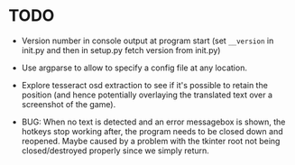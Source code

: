 # TODO

* Version number in console output at program start (set `__version` in init.py and then in setup.py fetch version from init.py)

* Use argparse to allow to specify a config file at any location.

* Explore tesseract osd extraction to see if it's possible to retain the position (and hence potentially overlaying the translated text over a screenshot of the game).

* BUG: When no text is detected and an error messagebox is shown, the hotkeys stop working after, the program needs to be closed down and reopened. Maybe caused by a problem with the tkinter root not being closed/destroyed properly since we simply return.

